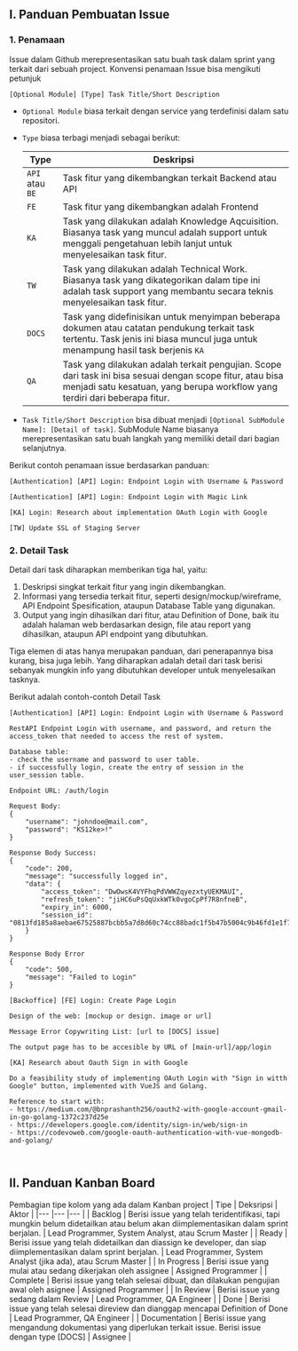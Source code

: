 ## I. Panduan Pembuatan Issue
### 1. Penamaan
Issue dalam Github merepresentasikan satu buah task dalam sprint yang terkait dari sebuah project. Konvensi penamaan Issue bisa mengikuti petunjuk
```
[Optional Module] [Type] Task Title/Short Description
```

- `Optional Module` biasa terkait dengan service yang terdefinisi dalam satu repositori. 
- `Type` biasa terbagi menjadi sebagai berikut:

    | Type 	| Deskripsi 	|
    |---	|---	|
    | `API` atau `BE` 	| Task fitur yang dikembangkan terkait Backend atau API 	|
    | `FE` 	| Task fitur yang dikembangkan adalah Frontend 	|
    | `KA` 	| Task yang dilakukan adalah Knowledge Aqcuisition. Biasanya task yang muncul adalah support untuk menggali pengetahuan lebih lanjut untuk menyelesaikan task fitur. 	|
    | `TW` 	| Task yang dilakukan adalah Technical Work. Biasanya task yang dikategorikan dalam tipe ini adalah task support yang membantu secara teknis menyelesaikan task fitur. 	|
    | `DOCS`| Task yang didefinisikan untuk menyimpan beberapa dokumen atau catatan pendukung terkait task tertentu. Task jenis ini biasa muncul juga untuk menampung hasil task berjenis `KA` 	|
    | `QA` 	| Task yang dilakukan adalah terkait pengujian. Scope dari task ini bisa sesuai dengan scope fitur, atau bisa menjadi satu kesatuan, yang berupa workflow yang terdiri dari beberapa fitur. |

- `Task Title/Short Description` bisa dibuat menjadi `[Optional SubModule Name]: [Detail of task]`. SubModule Name biasanya merepresentasikan satu buah langkah yang memiliki detail dari bagian selanjutnya.   

Berikut contoh penamaan issue berdasarkan panduan:

```
[Authentication] [API] Login: Endpoint Login with Username & Password
```
```
[Authentication] [API] Login: Endpoint Login with Magic Link
```
```
[KA] Login: Research about implementation OAuth Login with Google
```

```
[TW] Update SSL of Staging Server
```

### 2. Detail Task
Detail dari task diharapkan memberikan tiga hal, yaitu:
1. Deskripsi singkat terkait fitur yang ingin dikembangkan.
2. Informasi yang tersedia terkait fitur, seperti design/mockup/wireframe, API Endpoint Spesification, ataupun Database Table yang digunakan.
3. Output yang ingin dihasilkan dari fitur, atau Definition of Done, baik itu adalah halaman web berdasarkan design, file atau report yang dihasilkan, ataupun API endpoint yang dibutuhkan.

Tiga elemen di atas hanya merupakan panduan, dari penerapannya bisa kurang, bisa juga lebih. Yang diharapkan adalah detail dari task berisi sebanyak mungkin info yang dibutuhkan developer untuk menyelesaikan tasknya.

Berikut adalah contoh-contoh Detail Task 

```
[Authentication] [API] Login: Endpoint Login with Username & Password

RestAPI Endpoint Login with username, and password, and return the access_token that needed to access the rest of system. 

Database table:
- check the username and password to user table.
- if successfully login, create the entry of session in the user_session table.

Endpoint URL: /auth/login

Request Body:
{
    "username": "johndoe@mail.com",
    "password": "KS12ke>!" 
}

Response Body Success:
{
    "code": 200,
    "message": "successfully logged in",
    "data": {
        "access_token": "DwOwsK4VYFhqPdVWWZqyezxtyUEKMAUI",
        "refresh_token": "jiHC6uPsQqUxkWTk0vgoCpPf7R8nfneB",
        "expiry_in": 6000,
        "session_id": "0813fd185a8aebae67525887bcbb5a7d8d60c74cc88badc1f5b47b5004c9b46fd1e1f74e99904b52b06b949fd3a62b6d"
    }
}

Response Body Error
{
    "code": 500,
    "message": "Failed to Login"
}

```

```
[Backoffice] [FE] Login: Create Page Login

Design of the web: [mockup or design. image or url]

Message Error Copywriting List: [url to [DOCS] issue] 

The output page has to be accesible by URL of [main-url]/app/login
```

```
[KA] Research about Oauth Sign in with Google

Do a feasibility study of implementing OAuth Login with "Sign in witth Google" button, implemented with VueJS and Golang.

Reference to start with: 
- https://medium.com/@bnprashanth256/oauth2-with-google-account-gmail-in-go-golang-1372c237d25e
- https://developers.google.com/identity/sign-in/web/sign-in
- https://codevoweb.com/google-oauth-authentication-with-vue-mongodb-and-golang/



```
## II. Panduan Kanban Board
Pembagian tipe kolom yang ada dalam Kanban project 
| Tipe 	| Deksripsi 	| Aktor 	|
|---	|---	|---	|
| Backlog 	| Berisi issue yang telah teridentifikasi, tapi mungkin belum didetailkan atau belum akan diimplementasikan dalam sprint berjalan.  	| Lead Programmer, System Analyst, atau Scrum Master 	|
| Ready 	| Berisi issue yang telah didetailkan dan diassign ke developer, dan siap diimplementasikan dalam sprint berjalan. 	| Lead Programmer, System Analyst (jika ada), atau Scrum Master 	|
| In Progress 	| Berisi issue yang mulai atau sedang dikerjakan oleh assignee 	| Assigned Programmer 	|
| Complete 	| Berisi issue yang telah selesai dibuat, dan dilakukan pengujian awal oleh asignee 	| Assigned Programmer 	|
| In Review 	| Berisi issue yang sedang dalam Review 	| Lead Programmer, QA Engineer 	|
| Done 	| Berisi issue yang telah selesai direview dan dianggap mencapai Definition of Done 	| Lead Programmer, QA Engineer 	|
| Documentation 	| Berisi issue yang mengandung dokumentasi yang diperlukan terkait issue. Berisi issue dengan type [DOCS] 	| Assignee 	|

